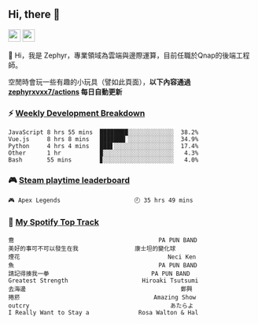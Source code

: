 <!--
**zephyrxvxx7/zephyrxvxx7** is a ✨ _special_ ✨ repository because its `README.md` (this file) appears on your GitHub profile.

Here are some ideas to get you started:

- 🔭 I’m currently working on ...
- 🌱 I’m currently learning ...
- 👯 I’m looking to collaborate on ...
- 🤔 I’m looking for help with ...
- 💬 Ask me about ...
- 📫 How to reach me: ...
- 😄 Pronouns: ...
- ⚡ Fun fact: ...
-->

## Hi, there 👋

<a href="https://www.instagram.com/zephyrxvxx7/"><img src="https://img.shields.io/badge/instagram-3f729b?&style=for-the-badge&logo=instagram&logoColor=white" height=25></a>
<a href="https://zephyrxvxx7.me/"><img src="https://img.shields.io/badge/blog-gray?&style=for-the-badge&logo=hexo&logoColor=white" height=25></a>

👋 Hi，我是 Zephyr，專業領域為雲端與邊際運算，目前任職於Qnap的後端工程師。

空閒時會玩一些有趣的小玩具（譬如此頁面），**以下內容通過 [zephyrxvxx7/actions](https://github.com/zephyrxvxx7/zephyrxvxx7/actions) 每日自動更新**

### ⚡ [Weekly Development Breakdown](https://gist.github.com/zephyrxvxx7/ee1787313f0772b51494d051b5edde7f)

<!-- code_time start -->

```text
JavaScript 8 hrs 55 mins  ████████░░░░░░░░░░░░░  38.2%
Vue.js     8 hrs 8 mins   ███████▎░░░░░░░░░░░░░  34.9%
Python     4 hrs 4 mins   ███▋░░░░░░░░░░░░░░░░░  17.4%
Other      1 hr           ▉░░░░░░░░░░░░░░░░░░░░   4.3%
Bash       55 mins        ▊░░░░░░░░░░░░░░░░░░░░   4.0%
```

<!-- code_time end -->

### 🎮 [Steam playtime leaderboard](https://gist.github.com/zephyrxvxx7/f77b8978877f959b69d84723c43a4a64)

<!-- steam_time start -->

```text
🎮 Apex Legends                     🕘 35 hrs 49 mins
```

<!-- steam_time end -->

### 🎵 [My Spotify Top Track](https://gist.github.com/zephyrxvxx7/fe159fde5ec9ebea27e03dd63a71e78f)

<!-- spotify_track start -->

```text
鴦                                         PA PUN BAND
美好的事可不可以發生在我                康士坦的變化球
煙花                                          Neci Ken
魚                                         PA PUN BAND
請記得揍我一拳                             PA PUN BAND
Greatest Strength                     Hiroaki Tsutsumi
去海邊                                            鄭興
捲菸                                      Amazing Show
outcry                                        あたらよ
I Really Want to Stay a              Rosa Walton & Hal
```

<!-- spotify_track end -->

